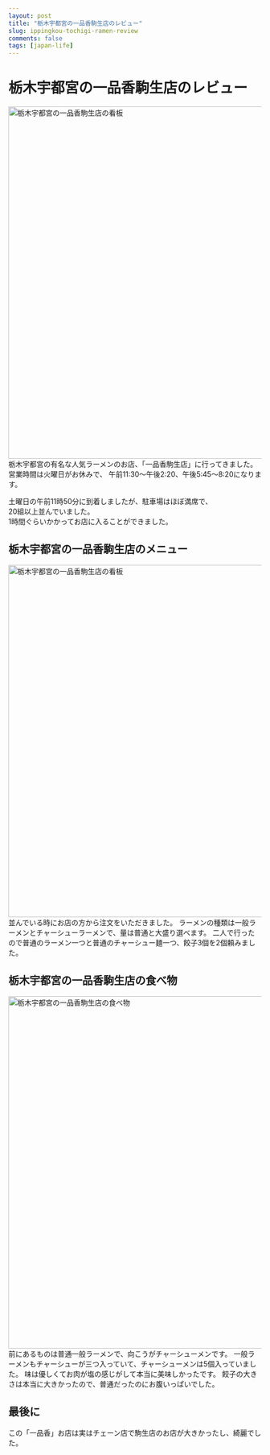 ```yaml
---
layout: post
title: "栃木宇都宮の一品香駒生店のレビュー"
slug: ippingkou-tochigi-ramen-review
comments: false
tags: [japan-life]
---
```

# 栃木宇都宮の一品香駒生店のレビュー
<img src="https://drive.google.com/uc?export=view&id=1vCoOBeXN0t3X2AowNc8KSmjj0GKdD9zr" alt="栃木宇都宮の一品香駒生店の看板" width="700">
栃木宇都宮の有名な人気ラーメンのお店、「一品香駒生店」に行ってきました。  
営業時間は火曜日がお休みで、  
午前11:30〜午後2:20、午後5:45〜8:20になります。  
  
土曜日の午前11時50分に到着しましたが、駐車場はほぼ満席で、  
20組以上並んでいました。  
1時間ぐらいかかってお店に入ることができました。  
  
## 栃木宇都宮の一品香駒生店のメニュー
<img src="https://drive.google.com/uc?export=view&id=1Xn96_UYBHLNPrSPmXuLHElhzm0m6vzwI" alt="栃木宇都宮の一品香駒生店の看板" width="700">
並んでいる時にお店の方から注文をいただきました。  
ラーメンの種類は一般ラーメンとチャーシューラーメンで、量は普通と大盛り選べます。  
二人で行ったので普通のラーメン一つと普通のチャーシュー麺一つ、餃子3個を2個頼みました。  

## 栃木宇都宮の一品香駒生店の食べ物
<img src="https://drive.google.com/uc?export=view&id=1kpxjw1BkNgcsJ8z_pnVlfWlyXSFVr9ZY" alt="栃木宇都宮の一品香駒生店の食べ物" width="700">
前にあるものは普通一般ラーメンで、向こうがチャーシューメンです。  
一般ラーメンもチャーシューが三つ入っていて、チャーシューメンは5個入っていました。  
味は優しくてお肉が塩の感じがして本当に美味しかったです。  
餃子の大きさは本当に大きかったので、普通だったのにお腹いっぱいでした。  

## 最後に
この「一品香」お店は実はチェーン店で駒生店のお店が大きかったし、綺麗でした。  



